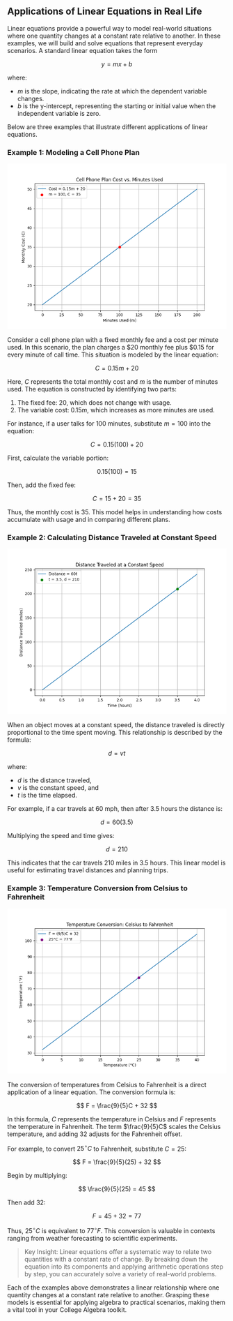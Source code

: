 ## Applications of Linear Equations in Real Life

Linear equations provide a powerful way to model real-world situations where one quantity changes at a constant rate relative to another. In these examples, we will build and solve equations that represent everyday scenarios. A standard linear equation takes the form

$$
y = mx + b
$$

where:

- $m$ is the slope, indicating the rate at which the dependent variable changes.
- $b$ is the y-intercept, representing the starting or initial value when the independent variable is zero.

Below are three examples that illustrate different applications of linear equations.

### Example 1: Modeling a Cell Phone Plan

![Line plot, $C=0.15m+20$, showing cost vs minutes with $m=100$ highlighted.](images/plot_1_02-05-lesson-applications-of-linear-equations-in-real-life.md.png)

Consider a cell phone plan with a fixed monthly fee and a cost per minute used. In this scenario, the plan charges a $20 monthly fee plus $0.15 for every minute of call time. This situation is modeled by the linear equation:

$$
C = 0.15m + 20
$$

Here, $C$ represents the total monthly cost and $m$ is the number of minutes used. The equation is constructed by identifying two parts:

1. The fixed fee: $20$, which does not change with usage.
2. The variable cost: $0.15m$, which increases as more minutes are used.

For instance, if a user talks for $100$ minutes, substitute $m = 100$ into the equation:

$$
C = 0.15(100) + 20
$$

First, calculate the variable portion:

$$
0.15(100) = 15
$$

Then, add the fixed fee:

$$
C = 15 + 20 = 35
$$

Thus, the monthly cost is $35$. This model helps in understanding how costs accumulate with usage and in comparing different plans.

### Example 2: Calculating Distance Traveled at Constant Speed

![Line plot, $d=vt$, showing distance vs time with $v=60$ mph and $t=3.5$ hrs highlighted.](images/plot_2_02-05-lesson-applications-of-linear-equations-in-real-life.md.png)

When an object moves at a constant speed, the distance traveled is directly proportional to the time spent moving. This relationship is described by the formula:

$$
d = vt
$$

where:

- $d$ is the distance traveled,
- $v$ is the constant speed, and
- $t$ is the time elapsed.

For example, if a car travels at $60$ mph, then after $3.5$ hours the distance is:

$$
d = 60(3.5)
$$

Multiplying the speed and time gives:

$$
d = 210
$$

This indicates that the car travels $210$ miles in $3.5$ hours. This linear model is useful for estimating travel distances and planning trips.

### Example 3: Temperature Conversion from Celsius to Fahrenheit

![Line plot, $F=\frac{9}{5}C+32$, showing temperature conversion with $C=25$ highlighted.](images/plot_3_02-05-lesson-applications-of-linear-equations-in-real-life.md.png)

The conversion of temperatures from Celsius to Fahrenheit is a direct application of a linear equation. The conversion formula is:

$$
F = \frac{9}{5}C + 32
$$

In this formula, $C$ represents the temperature in Celsius and $F$ represents the temperature in Fahrenheit. The term $\frac{9}{5}C$ scales the Celsius temperature, and adding $32$ adjusts for the Fahrenheit offset.

For example, to convert $25^\circ C$ to Fahrenheit, substitute $C = 25$:

$$
F = \frac{9}{5}(25) + 32
$$

Begin by multiplying:

$$
\frac{9}{5}(25) = 45
$$

Then add $32$:

$$
F = 45 + 32 = 77
$$

Thus, $25^\circ C$ is equivalent to $77^\circ F$. This conversion is valuable in contexts ranging from weather forecasting to scientific experiments.

> Key Insight: Linear equations offer a systematic way to relate two quantities with a constant rate of change. By breaking down the equation into its components and applying arithmetic operations step by step, you can accurately solve a variety of real-world problems.

Each of the examples above demonstrates a linear relationship where one quantity changes at a constant rate relative to another. Grasping these models is essential for applying algebra to practical scenarios, making them a vital tool in your College Algebra toolkit.